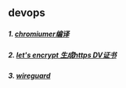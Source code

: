 ## devops

##### 1. [chromiumer编译](https://github.com/chromiumer/devops/blob/master/reference/chromiumer.md)  
##### 2. [let's encrypt 生成https DV证书](https://github.com/chromiumer/devops/blob/master/reference/letsencrypt.md) 
##### 3. [wireguard](https://github.com/chromiumer/devops/blob/master/reference/wireguard.md)  

